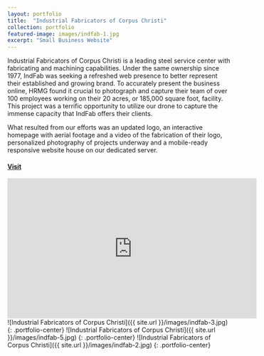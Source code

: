 ```yaml
---
layout: portfolio
title:  "Industrial Fabricators of Corpus Christi"
collection: portfolio
featured-image: images/indfab-1.jpg
excerpt: "Small Business Website"
---
```

Industrial Fabricators of Corpus Christi is a leading steel service center with fabricating and machining capabilities. Under the same ownership since 1977, IndFab was seeking a refreshed web presence to better represent their established and growing brand. To accurately present the business online, HRMG found it crucial to photograph and capture their team of over 100 employees working on their 20 acres, or 185,000 square foot, facility. This project was a terrific opportunity to utilize our drone to capture the immense capacity that IndFab offers their clients.

What resulted from our efforts was an updated logo, an interactive homepage with aerial footage and a video of the fabrication of their logo, personalized photography of projects underway and a mobile-ready responsive website house on our dedicated server.

#### [Visit](https://www.indfabcc.com)

<div class="video-responsive" markdown="1">
  <iframe width="560" height="315" src="https://www.youtube.com/embed/tK1-xydDXvM?rel=0&autoplay=1" frameborder="0" allowfullscreen volume="0"></iframe>
</div>
![Industrial Fabricators of Corpus Christi]({{ site.url }}/images/indfab-3.jpg)
{: .portfolio-center}
![Industrial Fabricators of Corpus Christi]({{ site.url }}/images/indfab-5.jpg)
{: .portfolio-center}
![Industrial Fabricators of Corpus Christi]({{ site.url }}/images/indfab-2.jpg)
{: .portfolio-center}
